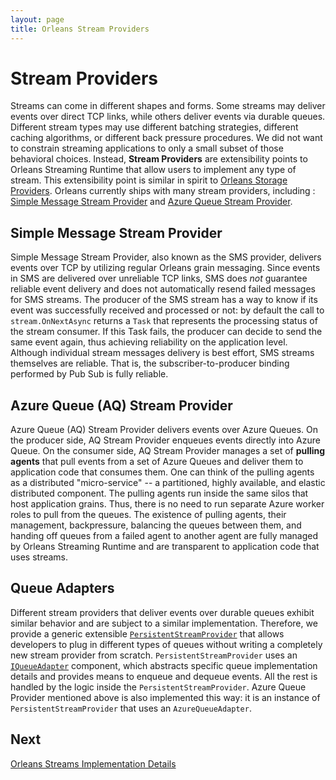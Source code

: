 ```yaml
---
layout: page
title: Orleans Stream Providers
---
```



# Stream Providers

Streams can come in different shapes and forms. Some streams may deliver events over direct TCP links, while others deliver events via durable queues. Different stream types may use different batching strategies, different caching algorithms, or different back pressure procedures. We did not want to constrain streaming applications to only a small subset of those behavioral choices. Instead, **Stream Providers** are extensibility points to Orleans Streaming Runtime that allow users to implement any type of stream. This extensibility point is similar in spirit to [Orleans Storage Providers](https://github.com/dotnet/orleans/wiki/Custom%20Storage%20Providers).  Orleans currently ships with many stream providers, including : [Simple Message Stream Provider](https://github.com/dotnet/orleans/blob/master/src/Orleans/Streams/SimpleMessageStream/SimpleMessageStreamProvider.cs) and [Azure Queue Stream Provider](https://github.com/dotnet/orleans/blob/master/src/OrleansAzureUtils/Providers/Streams/AzureQueue/AzureQueueStreamProvider.cs).

## Simple Message Stream Provider

Simple Message Stream Provider, also known as the SMS provider, delivers events over TCP by utilizing regular Orleans grain messaging. Since events in SMS are delivered over unreliable TCP links, SMS does _not_ guarantee reliable event delivery and does not automatically resend failed messages for SMS streams. The producer of the SMS stream has a way to know if its event was successfully received and processed or not: by default the call to `stream.OnNextAsync` returns a `Task` that represents the processing status of the stream consumer. If this Task fails, the producer can decide to send the same event again, thus achieving reliability on the application level. Although individual stream messages delivery is best effort, SMS streams themselves are reliable. That is, the subscriber-to-producer binding performed by Pub Sub is fully reliable.

## Azure Queue (AQ) Stream Provider

Azure Queue (AQ) Stream Provider delivers events over Azure Queues. On the producer side, AQ Stream Provider enqueues events directly into Azure Queue. On the consumer side, AQ Stream Provider manages a set of **pulling agents** that pull events from a set of Azure Queues and deliver them to application code that consumes them. One can think of the pulling agents as a distributed "micro-service" -- a partitioned, highly available, and elastic distributed component. The pulling agents run inside the same silos that host application grains. Thus, there is no need to run separate Azure worker roles to pull from the queues. The existence of pulling agents, their management, backpressure, balancing the queues between them, and handing off queues from a failed agent to another agent are fully managed by Orleans Streaming Runtime and are transparent to application code that uses streams.

## Queue Adapters

Different stream providers that deliver events over durable queues exhibit similar behavior and are subject to a similar implementation. Therefore, we provide a generic extensible [`PersistentStreamProvider`](https://github.com/dotnet/orleans/blob/master/src/Orleans/Streams/PersistentStreams/PersistentStreamProvider.cs) that allows developers to plug in different types of queues without writing a completely new stream provider from scratch. `PersistentStreamProvider` uses an [`IQueueAdapter`](https://github.com/dotnet/orleans/blob/master/src/Orleans/Streams/QueueAdapters/IQueueAdapter.cs) component, which abstracts specific queue implementation details and provides means to enqueue and dequeue events. All the rest is handled by the logic inside the `PersistentStreamProvider`. Azure Queue Provider mentioned above is also implemented this way: it is an instance of `PersistentStreamProvider` that uses an `AzureQueueAdapter`.

## Next

[Orleans Streams Implementation Details](Streams-Implementation.md)
